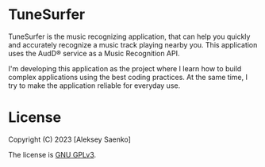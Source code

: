 TuneSurfer
=======================

TuneSurfer is the music recognizing application, that can help you quickly and accurately recognize a music track playing nearby you.
This application uses the AudD® service as a Music Recognition API.

I'm developing this application as the project where I learn how to build complex applications using the best coding practices.
At the same time, I try to make the application reliable for everyday use.

# License
Copyright (C) 2023 [Aleksey Saenko]

The license is [GNU GPLv3](LICENSE.md).
